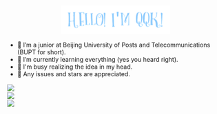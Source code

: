 <p align="center"><a href="https://github.com/QQKdeGit"><img width="50%" src="./assets/readme-header-transparent.png" /></a></p>

- 🏫 I’m a junior at Beijing University of Posts and Telecommunications (BUPT for short).
- 📖 I’m currently learning everything (yes you heard right).
- 🤯 I'm busy realizing the idea in my head.
- 🥳 Any issues and stars are appreciated.

<!-- &bg_color=30,f8d845,f04077,bf55db,8faadc -->
<!-- &bg_color=30,20002c,7303c0,ec38bc -->
<!-- &bg_color=30,83a4d4,b6fbff -->

<a href="https://github.com/QQKdeGit/QQKdeGit">
  <img align="center" src="https://github-readme-stats.vercel.app/api?username=QQKdeGit&count_private=true&include_all_commits=true&show_icons=true&icon_color=ffffff&bg_color=45,f8d845,f04077,bf55da&title_color=ffffff&text_color=ffffff&hide_border=true" />

  <br/>

  <img align="center" src="https://github-readme-stats.vercel.app/api/top-langs/?username=QQKdeGit&layout=compact&card_width=445&bg_color=30,f2696a,f04077,cb50c2,c055d9&title_color=ffffff&text_color=ffffff&hide_border=true" />

  <br/>

  <img align="center" src="https://github-readme-stats.vercel.app/api/wakatime?username=QQKdeWakatime&bg_color=55,f15670,c055d9,a3caf4&title_color=ffffff&text_color=ffffff&layout=compact&hide_border=true" />

  <br/>
</a>
